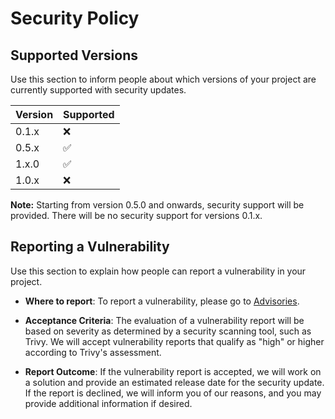 # Security Policy

## Supported Versions

Use this section to inform people about which versions of your project are currently supported with security updates.

| Version | Supported          |
| ------- | ------------------ |
| 0.1.x   | :x:                |
| 0.5.x   | :white_check_mark: |
| 1.x.0   | :white_check_mark: |
| 1.0.x   | :x:                |

**Note:** Starting from version 0.5.0 and onwards, security support will be provided. There will be no security support for versions 0.1.x.

## Reporting a Vulnerability

Use this section to explain how people can report a vulnerability in your project.

- **Where to report**: To report a vulnerability, please go to [Advisories](https://github.com/jd-apprentice/easy-static/security/advisories).

- **Acceptance Criteria**: The evaluation of a vulnerability report will be based on severity as determined by a security scanning tool, such as Trivy. We will accept vulnerability reports that qualify as "high" or higher according to Trivy's assessment.

- **Report Outcome**: If the vulnerability report is accepted, we will work on a solution and provide an estimated release date for the security update. If the report is declined, we will inform you of our reasons, and you may provide additional information if desired.
